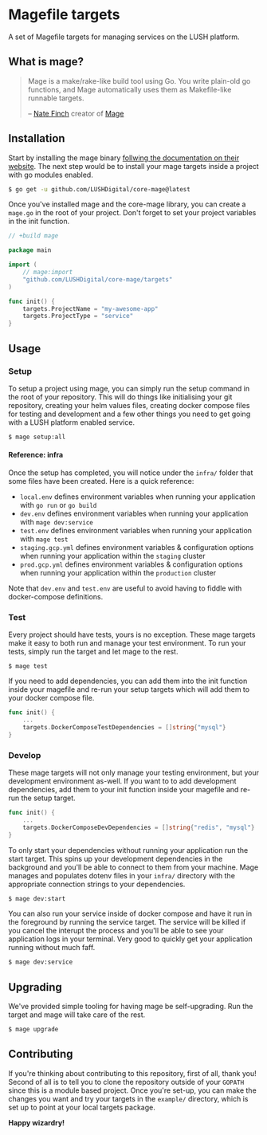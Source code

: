 # Magefile targets
A set of Magefile targets for managing services on the LUSH platform.

## What is mage?
> Mage is a make/rake-like build tool using Go. You write plain-old go functions, and Mage automatically uses them as Makefile-like runnable targets.
>
> – [Nate Finch](https://github.com/natefinch) creator of [Mage](https://magefile.org/)

## Installation
Start by installing the mage binary [follwing the documentation on their website](https://magefile.org/). The next step would be to install your mage targets inside a project with go modules enabled.

```bash
$ go get -u github.com/LUSHDigital/core-mage@latest
```

Once you've installed mage and the core-mage library, you can create a `mage.go` in the root of your project. Don't forget to set your project variables in the init function.

```go
// +build mage

package main

import (
	// mage:import
	"github.com/LUSHDigital/core-mage/targets"
)

func init() {
	targets.ProjectName = "my-awesome-app"
	targets.ProjectType = "service"
}
```

## Usage

### Setup
To setup a project using mage, you can simply run the setup command in the root of your repository. This will do things like initialising your git repository, creating your helm values files, creating docker compose files for testing and development and a few other things you need to get going with a LUSH platform enabled service.

```bash
$ mage setup:all
```

#### Reference: infra
Once the setup has completed, you will notice under the `infra/` folder that some files have been created. Here is a quick reference:

- `local.env` defines environment variables when running your application with `go run` or `go build`
- `dev.env` defines environment variables when running your application with `mage dev:service`
- `test.env` defines environment variables when running your application with `mage test`
- `staging.gcp.yml` defines environment variables & configuration options when running your application within the `staging` cluster
- `prod.gcp.yml` defines environment variables & configuration options when running your application within the `production` cluster

Note that `dev.env` and `test.env` are useful to avoid having to fiddle with docker-compose definitions.

### Test
Every project should have tests, yours is no exception. These mage targets make it easy to both run and manage your test environment. To run your tests, simply run the target and let mage to the rest.

```
$ mage test
```

If you need to add dependencies, you can add them into the init function inside your magefile and re-run your setup targets which will add them to your docker compose file.

```go
func init() {
    ...
    targets.DockerComposeTestDependencies = []string{"mysql"}
}
```

### Develop
These mage targets will not only manage your testing environment, but your development environment as-well. If you want to to add development dependencies, add them to your init function inside your magefile and re-run the setup target.

```go
func init() {
    ...
    targets.DockerComposeDevDependencies = []string{"redis", "mysql"}
}
```

To only start your dependencies without running your application run the start target. This spins up your development dependencies in the background and you'll be able to connect to them from your machine. Mage manages and populates dotenv files in your `infra/` directory with the appropriate connection strings to your dependencies.

```bash
$ mage dev:start
```

You can also run your service inside of docker compose and have it run in the foreground by running the service target. The service will be killed if you cancel the interupt the process and you'll be able to see your application logs in your terminal. Very good to quickly get your application running without much faff.

```bash
$ mage dev:service
```

## Upgrading
We've provided simple tooling for having mage be self-upgrading. Run the target and mage will take care of the rest.

```bash
$ mage upgrade
```

## Contributing
If you're thinking about contributing to this repository, first of all, thank you! Second of all is to tell you to clone the repository outside of your `GOPATH` since this is a module based project. Once you're set-up, you can make the changes you want and try your targets in the `example/` directory, which is set up to point at your local targets package.

**Happy wizardry!**